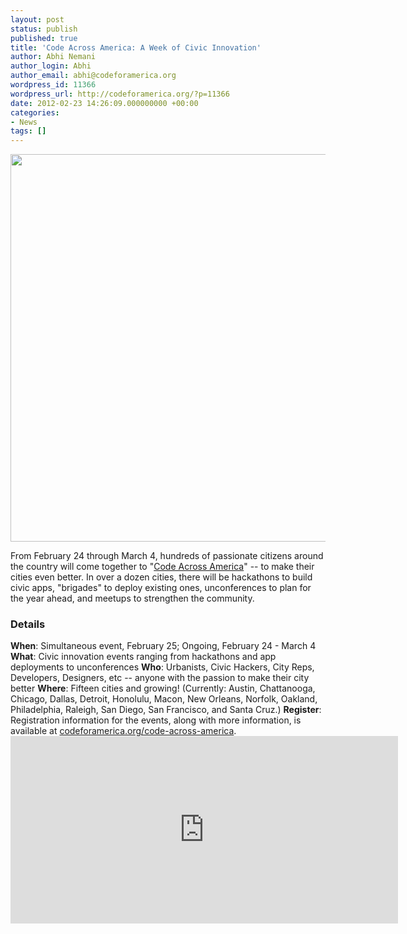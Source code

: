```yaml
---
layout: post
status: publish
published: true
title: 'Code Across America: A Week of Civic Innovation'
author: Abhi Nemani
author_login: Abhi
author_email: abhi@codeforamerica.org
wordpress_id: 11366
wordpress_url: http://codeforamerica.org/?p=11366
date: 2012-02-23 14:26:09.000000000 +00:00
categories:
- News
tags: []
---
```

<img class="aligncenter size-full wp-image-11244" title="CodeAcrossAmerica-V3" src="http://codeforamerica.org/wp-content/uploads/2012/02/CodeAcrossAmerica.png" alt="" width="620" />

From February 24 through March 4, hundreds of passionate citizens around the country will come together to "<a href="http://codeforamerica.org/code-across-america">Code Across America</a>" -- to make their cities even better. In over a dozen cities, there will be hackathons to build civic apps, "brigades" to deploy existing ones, unconferences to plan for the year ahead, and meetups to strengthen the community.
<h3>Details</h3>
<strong>When</strong>: Simultaneous event, February 25; Ongoing, February 24 - March 4
<strong>What</strong>: Civic innovation events ranging from hackathons and app deployments to unconferences
<strong>Who</strong>: Urbanists, Civic Hackers, City Reps, Developers, Designers, etc -- anyone with the passion to make their city better
<strong>Where</strong>: Fifteen cities and growing! (Currently: Austin, Chattanooga, Chicago, Dallas, Detroit, Honolulu, Macon, New Orleans, Norfolk, Oakland, Philadelphia, Raleigh, San Diego, San Francisco, and Santa Cruz.)
<strong>Register</strong>: Registration information for the events, along with more information, is available at <a href="http://codeforamerica.org/code-across-america">codeforamerica.org/code-across-america</a>.

<iframe src="http://maps.google.com/maps/ms?msid=211836600249959492431.0004b7e101749ee348269&amp;msa=0&amp;ie=UTF8&amp;t=m&amp;ll=31.819186,-116.511061&amp;spn=21.024483,82.694544&amp;output=embed" frameborder="0" marginwidth="0" marginheight="0" scrolling="no" width="620" height="300"></iframe>
